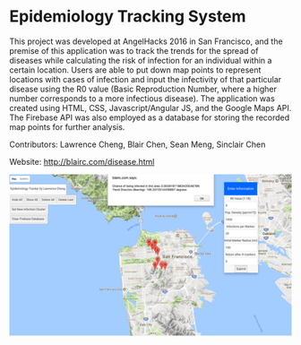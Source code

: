 # Epidemiology Tracking System

   This project was developed at AngelHacks 2016 in San Francisco, and the premise of this application was to track the trends for the spread of diseases while calculating the risk of infection for an individual within a certain location. Users are able to put down map points to represent locations with cases of infection and input the infectivity of that particular disease using the R0 value (Basic Reproduction Number, where a higher number corresponds to a more infectious disease).
   The application was created using HTML, CSS, Javascript/Angular JS, and the Google Maps API. The Firebase API was also employed as a database for storing the recorded map points for further analysis.
   
   Contributors: Lawrence Cheng, Blair Chen, Sean Meng, Sinclair Chen

   Website: http://blairc.com/disease.html
   
   ![alt text](https://github.com/lawrencecheng123/Epidemiology-Tracking-System/blob/master/Updated%20Epidemiology%20Tracker.png "Epidemiology Tracker")
   
